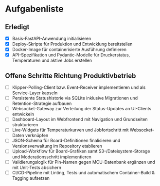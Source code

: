 # Aufgabenliste

## Erledigt

- [x] Basis-FastAPI-Anwendung initialisieren
- [x] Deploy-Skripte für Produktion und Entwicklung bereitstellen
- [x] Docker-Image für containerisierte Ausführung definieren
- [x] API-Spezifikation und Pydantic-Modelle für Druckerstatus, Temperaturen und aktive Jobs erstellen

## Offene Schritte Richtung Produktivbetrieb

- [ ] Klipper-Polling-Client bzw. Event-Receiver implementieren und als Service-Layer kapseln
- [ ] Persistente Statushistorie via SQLite inklusive Migrationen und Retention-Strategie aufbauen
- [ ] Websocket-Gateway zur Verteilung der Status-Updates an UI-Clients entwickeln
- [ ] Dashboard-Layout im Webfrontend mit Navigation und Grundseiten strukturieren
- [ ] Live-Widgets für Temperaturkurven und Jobfortschritt mit Websocket-Daten verknüpfen
- [ ] JSON-Schema für Board-Definitionen finalisieren und Versionsverwaltung im Repository etablieren
- [ ] Upload-Workflow für Board-Grafiken samt S3-/Dateisystem-Storage und Moderationsschritt implementieren
- [ ] Validierungslogik für Pin-Namen gegen MCU-Datenbank ergänzen und mit Unit-Tests absichern
- [ ] CI/CD-Pipeline mit Linting, Tests und automatischem Container-Build & Tagging aufsetzen
